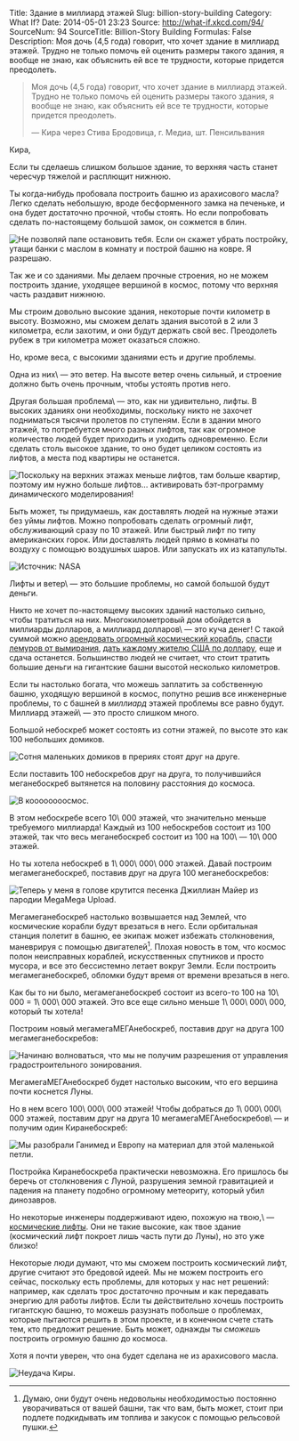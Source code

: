 Title: Здание в миллиард этажей
Slug: billion-story-building
Category: What If?
Date: 2014-05-01 23:23
Source: http://what-if.xkcd.com/94/
SourceNum: 94
SourceTitle: Billion-Story Building
Formulas: False
Description: Моя дочь (4,5 года) говорит, что хочет здание в миллиард этажей. Трудно не только помочь ей оценить размеры такого здания, я вообще не знаю, как объяснить ей все те трудности, которые придется преодолеть.

> Моя дочь (4,5 года) говорит, что хочет здание в миллиард этажей. Трудно не только помочь ей оценить размеры такого здания, я вообще не знаю, как объяснить ей все те трудности, которые придется преодолеть.
>
> — Кира через Стива Бродовица, г. Медиа, шт. Пенсильвания

Кира,

Если ты сделаешь слишком большое здание, то верхняя часть станет чересчур тяжелой и расплющит нижнюю.

Ты когда-нибудь пробовала построить башню из арахисового масла? Легко сделать небольшую, вроде бесформенного замка на печеньке, и она будет достаточно прочной, чтобы стоять. Но если попробовать сделать по-настоящему большой замок, он сожмется в блин.

![](/uploads/094-billion-story-building/billion_pb_ru.png "Не позволяй папе остановить тебя. Если он скажет убрать постройку, утащи банки с маслом в комнату и построй башню на ковре. Я разрешаю.")

Так же и со зданиями. Мы делаем прочные строения, но не можем построить здание, уходящее вершиной в космос, потому что верхняя часть раздавит нижнюю.

Мы строим довольно высокие здания, некоторые почти километр в высоту. Возможно, мы сможем делать здания высотой в 2 или 3 километра, если захотим, и они будут держать свой вес. Преодолеть рубеж в три километра может оказаться сложно.

Но, кроме веса, с высокими зданиями есть и другие проблемы.

Одна из них\ — это ветер. На высоте ветер очень сильный, и строение должно быть очень прочным, чтобы устоять против него.

Другая большая проблема\ — это, как ни удивительно, лифты. В высоких зданиях они необходимы, поскольку никто не захочет подниматься тысячи пролетов по ступеням. Если в здании много этажей, то потребуется много разных лифтов, так как огромное количество людей будет приходить и уходить одновременно. Если сделать столь высокое здание, то оно будет целиком состоять из лифтов, а места под квартиры не останется.

![](/uploads/094-billion-story-building/billion_elevators_ru.png "Поскольку на верхних этажах меньше лифтов, там больше квартир, поэтому им нужно больше лифтов… активировать бэт-программу динамического моделирования!")

Быть может, ты придумаешь, как доставлять людей на нужные этажи без уймы лифтов. Можно попробовать сделать огромный лифт, обслуживающий сразу по 10 этажей. Или быстрый лифт по типу американских горок. Или доставлять людей прямо в комнаты по воздуху с помощью воздушных шаров. Или запускать их из катапульты.

![](/uploads/094-billion-story-building/billion_balloons.png "Источник: NASA")

Лифты и ветер\ — это большие проблемы, но самой большой будут деньги.

Никто не хочет по-настоящему высоких зданий настолько сильно, чтобы тратиться на них. Многокилометровый дом обойдется в миллиарды долларов, а миллиард долларов\ — это куча денег! С такой суммой можно [арендовать огромный космический корабль][1], [спасти лемуров от вымирания][2], [дать каждому жителю США по доллару][3], еще и сдача останется. Большинство людей не считает, что стоит тратить большие деньги на гигантские башни высотой несколько километров.

Если ты настолько богата, что можешь заплатить за собственную башню, уходящую вершиной в космос, попутно решив все инженерные проблемы, то с башней в _миллиард_ этажей проблемы все равно будут. Миллиард этажей\ — это просто слишком много.

Большой небоскреб может состоять из сотни этажей, по высоте это как 100 небольших домиков.

![](/uploads/094-billion-story-building/billion_100_ru.png "Сотня маленьких домиков в прериях стоят друг на друге.")

Если поставить 100 небоскребов друг на друга, то получившийся меганебоскреб вытянется на половину расстояния до космоса.

![](/uploads/094-billion-story-building/billion_100x100_ru.png "В коооооооосмос.")

В этом небоскребе всего 10\ 000 этажей, что значительно меньше требуемого миллиарда! Каждый из 100 небоскребов состоит из 100 этажей, так что весь меганебоскреб состоит из 100 на 100\ — 10\ 000 этажей.

Но ты хотела небоскреб в 1\ 000\ 000\ 000 этажей. Давай построим мегамеганебоскреб, поставив друг на друга 100 меганебоскребов:

![](/uploads/094-billion-story-building/billion_100x100x100_ru.png "Теперь у меня в голове крутится песенка Джиллиан Майер из пародии MegaMega Upload.")

Мегамеганебоскреб настолько возвышается над Землей, что космические корабли будут врезаться в него. Если орбитальная станция полетит в башню, ее экипаж может избежать столкновения, маневрируя с помощью двигателей[^1]. Плохая новость в том, что космос полон неисправных кораблей, искусственных спутников и просто мусора, и все это бессистемно летает вокруг Земли. Если построить мегамеганебоскреб, обломки будут время от времени врезаться в него.

[^1]: Думаю, они будут очень недовольны необходимостью постоянно уворачиваться от вашей башни, так что вам, быть может, стоит при подлете подкидывать им топлива и закусок с помощью рельсовой пушки.

Как бы то ни было, мегамеганебоскреб состоит из всего-то 100 на 10\ 000 = 1\ 000\ 000 этажей. Это все еще сильно меньше 1\ 000\ 000\ 000, который ты хотела!

Построим новый мегамегаМЕГАнебоскреб, поставив друг на друга 100 мегамеганебоскребов:

![](/uploads/094-billion-story-building/billion_100x100x100x100_ru.png "Начинаю волноваться, что мы не получим разрешения от управления градостроительного зонирования.")

МегамегаМЕГАнебоскреб будет настолько высоким, что его вершина почти коснется Луны.

Но в нем всего 100\ 000\ 000 этажей! Чтобы добраться до 1\ 000\ 000\ 000 этажей, поставим друг на друга 10 мегамегаМЕГАнебоскребов\ — и получим один Киранебоскреб:

![](/uploads/094-billion-story-building/billion_100x100x100x100x10_ru.png "Мы разобрали Ганимед и Европу на материал для этой маленькой петли.")

Постройка Киранебоскреба практически невозможна. Его пришлось бы беречь от столкновения с Луной, разрушения земной гравитацией и падения на планету подобно огромному метеориту, который убил динозавров.

Но некоторые инженеры поддерживают идею, похожую на твою,\ — [космические лифты][4]. Они не такие высокие, как твое здание (космический лифт покроет лишь часть пути до Луны), но это уже близко!

Некоторые люди думают, что мы сможем построить космический лифт, другие считают это бредовой идеей. Мы не можем построить его сейчас, поскольку есть проблемы, для которых у нас нет решений: например, как сделать трос достаточно прочным и как передавать энергию для работы лифтов. Если ты действительно хочешь построить гигантскую башню, то можешь разузнать побольше о проблемах, которые пытаются решить в этом проекте, и в конечном счете стать тем, кто предложит решение. Быть может, однажды ты *сможешь* построить огромную башню до космоса.

Хотя я почти уверен, что она будет сделана не из арахисового масла.

![](/uploads/094-billion-story-building/billion_final_ru.png "Неудача Киры.")

[1]: http://www.spacex.com/about/capabilities

[2]: http://birdandmoon.tumblr.com/post/78504716512/this-weekend-i-found-myself-chatting-with-a-lemur

[3]: http://xkcd.com/980/huge/#x=-7462&y=-6705&z=6

[4]: http://ru.wikipedia.org/wiki/Космический_лифт
